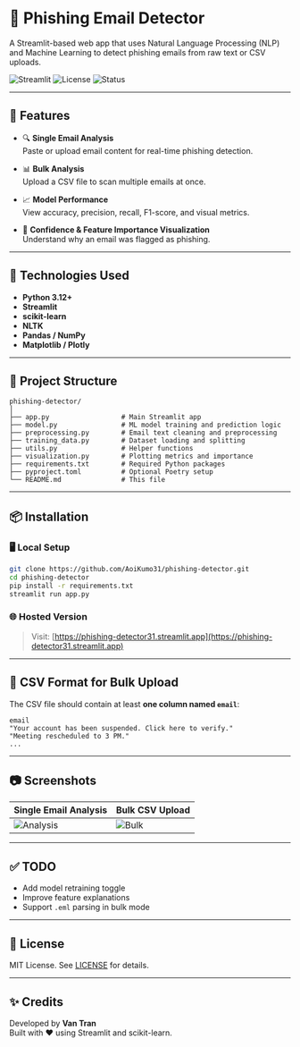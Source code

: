 # 📧 Phishing Email Detector

A Streamlit-based web app that uses Natural Language Processing (NLP) and Machine Learning to detect phishing emails from raw text or CSV uploads.

![Streamlit](https://img.shields.io/badge/Built%20with-Streamlit-blue)
![License](https://img.shields.io/badge/License-MIT-green)
![Status](https://img.shields.io/badge/Status-Active-brightgreen)

---

## 🚀 Features

- 🔍 **Single Email Analysis**  
  Paste or upload email content for real-time phishing detection.

- 📊 **Bulk Analysis**  
  Upload a CSV file to scan multiple emails at once.

- 📈 **Model Performance**  
  View accuracy, precision, recall, F1-score, and visual metrics.

- 📌 **Confidence & Feature Importance Visualization**  
  Understand why an email was flagged as phishing.

---

## 🧠 Technologies Used

- **Python 3.12+**
- **Streamlit**
- **scikit-learn**
- **NLTK**
- **Pandas / NumPy**
- **Matplotlib / Plotly**

---

## 📁 Project Structure

```plaintext
phishing-detector/
│
├── app.py                  # Main Streamlit app
├── model.py                # ML model training and prediction logic
├── preprocessing.py        # Email text cleaning and preprocessing
├── training_data.py        # Dataset loading and splitting
├── utils.py                # Helper functions
├── visualization.py        # Plotting metrics and importance
├── requirements.txt        # Required Python packages
├── pyproject.toml          # Optional Poetry setup
└── README.md               # This file
```

---

## 📦 Installation

### 🖥️ Local Setup
```bash
git clone https://github.com/AoiKumo31/phishing-detector.git
cd phishing-detector
pip install -r requirements.txt
streamlit run app.py
```

### 🌐 Hosted Version
> Visit: [https://phishing-detector31.streamlit.app](https://phishing-detector31.streamlit.app)

---

## 📂 CSV Format for Bulk Upload

The CSV file should contain at least **one column named `email`**:

```csv
email
"Your account has been suspended. Click here to verify."
"Meeting rescheduled to 3 PM."
...
```

---

## 📷 Screenshots

| Single Email Analysis | Bulk CSV Upload |
|------------------------|-----------------|
| ![Analysis](docs/single-email.png) | ![Bulk](docs/bulk-email.png) |

---

## ✅ TODO

- Add model retraining toggle
- Improve feature explanations
- Support `.eml` parsing in bulk mode

---

## 📄 License

MIT License. See [LICENSE](LICENSE) for details.

---

## ✨ Credits

Developed by **Van Tran**  
Built with ♥ using Streamlit and scikit-learn.
